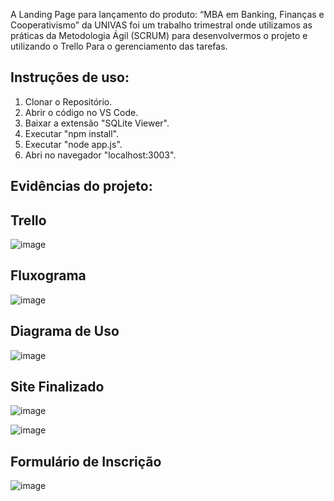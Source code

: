 A Landing Page para lançamento do produto: “MBA em Banking, Finanças e Cooperativismo” da UNIVAS foi um trabalho trimestral onde utilizamos as práticas da Metodologia Ágil (SCRUM) para desenvolvermos o projeto e utilizando o Trello Para o gerenciamento das tarefas.

## Instruções de uso:
1. Clonar o Repositório.
2. Abrir o código no VS Code.
3. Baixar a extensão "SQLite Viewer".
4. Executar "npm install".
5. Executar "node app.js".
6. Abri no navegador "localhost:3003".

## Evidências do projeto:

## Trello
![image](https://github.com/user-attachments/assets/73a71416-d0e9-4dbf-bedb-b89c527cf43c)



## Fluxograma 

![image](https://github.com/user-attachments/assets/d9bfaac5-9ab8-4c4b-9337-0d1ff442758c)



## Diagrama de Uso

![image](https://github.com/user-attachments/assets/44c3cebe-54dc-47b3-86ca-6eec8bac071c)



## Site Finalizado
![image](https://github.com/user-attachments/assets/1b3c5279-3be0-4d53-bddf-a36f10e6fa8d)

![image](https://github.com/user-attachments/assets/a7d4a958-9f24-43b5-93fa-17fd0628c2fe)



## Formulário de Inscrição
![image](https://github.com/user-attachments/assets/9a48ba96-8d9e-48bc-8fa6-74a83709a9f4)

